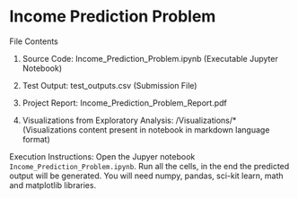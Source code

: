 # Income Prediction Problem

File Contents
1. Source Code: Income_Prediction_Problem.ipynb (Executable Jupyter Notebook)

2. Test Output: test_outputs.csv (Submission File)

3. Project Report: Income_Prediction_Problem_Report.pdf

4. Visualizations from Exploratory Analysis: /Visualizations/* (Visualizations content present in notebook in markdown language format)

Execution Instructions:
Open the Jupyer notebook `Income_Prediction_Problem.ipynb`. Run all the cells, in the end the predicted output will be generated.
 You will need numpy, pandas, sci-kit learn, math and matplotlib libraries.
